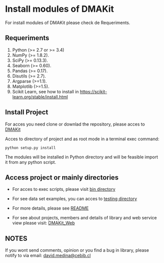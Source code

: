 # Install modules of DMAKit

For install modules of DMAKit please check de Requeriments.

## Requeriments

1. Python (>= 2.7 or >= 3.4)
2. NumPy (>= 1.8.2).
3. SciPy (>= 0.13.3).
4. Seaborn (>= 0.60).
5. Pandas (>= 0.17).
6. Disutils (>= 2.7).
7. Argparse (>=1.1).
8. Matplotlib (>=1.5).
8. Scikit Learn, see how to install in https://scikit-learn.org/stable/install.html

## Install Project

For acces you need clone or downlad the repository, please acces to [DMAKit](https://github.com/dMedinaO/DMAKit)

Acces to directory of project and as root mode in a terminal exec command:

```
python setup.py install
```
The modules will be installed in Python directory and will be feasible import it from any python script.

## Access project or mainly directories

- For acces to exec scripts, please visit [bin directory](./bin)

- For see data set examples, you can acces to [testing directory](./testing)

- For more details, please see [README](./README.md)

- For see about projects, members and details of library and web service view please visit: [DMAKit_Web](http://pesb2.cl/dmakit/home/)

## NOTES

If you wont send comments, opinion or you find a bug in library, please notify to via email: david.medina@cebib.cl

